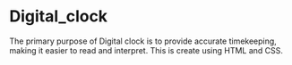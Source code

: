 # Digital_clock
The primary purpose of Digital clock is to provide accurate timekeeping, making it easier to read and interpret.
This is create using HTML and CSS.
